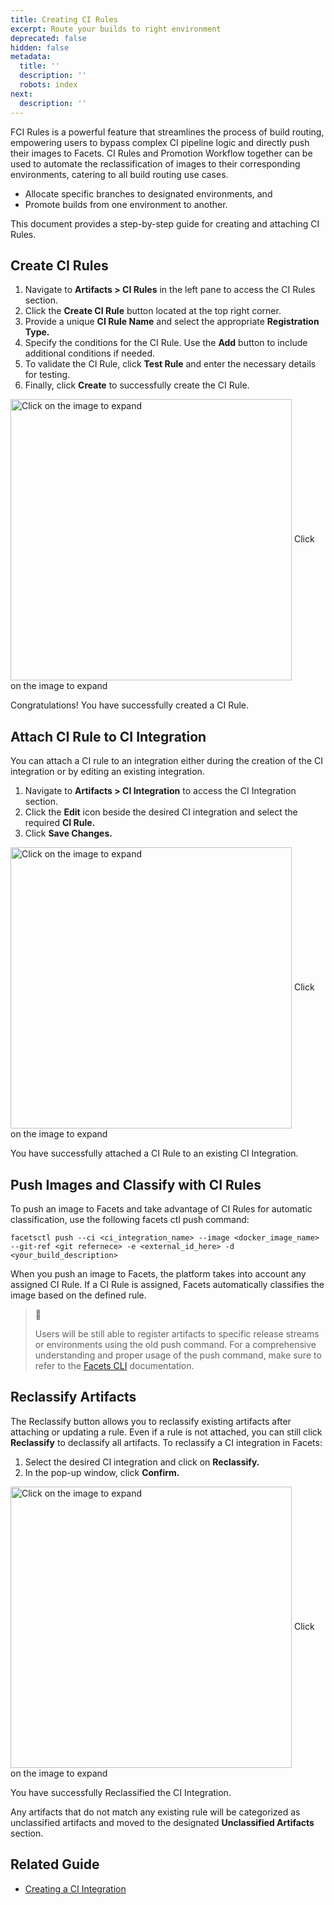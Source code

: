 ```yaml
---
title: Creating CI Rules
excerpt: Route your builds to right environment
deprecated: false
hidden: false
metadata:
  title: ''
  description: ''
  robots: index
next:
  description: ''
---
```

FCI Rules is a powerful feature that streamlines the process of build routing, empowering users to bypass complex CI pipeline logic and directly push their images to Facets. CI Rules and Promotion Workflow together can be used to automate the reclassification of images to their corresponding environments, catering to all build routing use cases.

* Allocate specific branches to designated environments, and
* Promote builds from one environment to another.

This document provides a step-by-step guide for creating and attaching CI Rules.

## Create CI Rules

1. Navigate to **Artifacts > CI Rules** in the left pane to access the CI Rules section.
2. Click the **Create CI Rule** button located at the top right corner.
3. Provide a unique **CI Rule Name** and select the appropriate **Registration Type.**
4. Specify the conditions for the CI Rule. Use the **Add** button to include additional conditions if needed.
5. To validate the CI Rule, click **Test Rule** and enter the necessary details for testing.
6. Finally, click **Create** to successfully create the CI Rule.

<Image alt="Click on the image to expand" align="center" width="450px" border={true} src="https://files.readme.io/f3392b8-Create_CI_rule.gif">
  Click on the image to expand
</Image>

Congratulations! You have successfully created a CI Rule. 

## Attach CI Rule to CI Integration

You can attach a CI rule to an integration either during the creation of the CI integration or by editing an existing integration.

1. Navigate to **Artifacts > CI Integration** to access the CI Integration section.
2. Click the **Edit** icon beside the desired CI integration and select the required **CI Rule.**
3. Click **Save Changes.**

<Image alt="Click on the image to expand" align="center" width="450px" border={true} src="https://files.readme.io/0ef1ff8-Attach_CI_Rule.gif">
  Click on the image to expand
</Image>

You have successfully attached a CI Rule to an existing CI Integration.

## Push Images and Classify with CI Rules

To push an image to Facets and take advantage of CI Rules for automatic classification, use the following facets ctl push command:

```
facetsctl push --ci <ci_integration_name> --image <docker_image_name> 
--git-ref <git refernece> -e <external_id_here> -d <your_build_description>
```

When you push an image to Facets, the platform takes into account any assigned CI Rule. If a CI Rule is assigned, Facets automatically classifies the image based on the defined rule. 

> 📘
>
> Users will be still able to register artifacts to specific release streams or environments using the old push command. For a comprehensive understanding and proper usage of the push command, make sure to refer to the [Facets CLI](https://readme.facets.cloud/docs/command-line-tool-for-facets) documentation.

## Reclassify Artifacts

The Reclassify button allows you to reclassify existing artifacts after attaching or updating a rule. Even if a rule is not attached, you can still click **Reclassify** to declassify all artifacts. To reclassify a CI integration in Facets:

1. Select the desired CI integration and click on **Reclassify.**
2. In the pop-up window, click **Confirm.**

<Image alt="Click on the image to expand" align="center" width="450px" border={true} src="https://files.readme.io/8b04d01-reclassify.gif">
  Click on the image to expand
</Image>

You have successfully Reclassified the CI Integration.

Any artifacts that do not match any existing rule will be categorized as unclassified artifacts and moved to the designated **Unclassified Artifacts** section.

## Related Guide

* [Creating a CI Integration](https://readme.facets.cloud/docs/creating-a-ci-integration)
